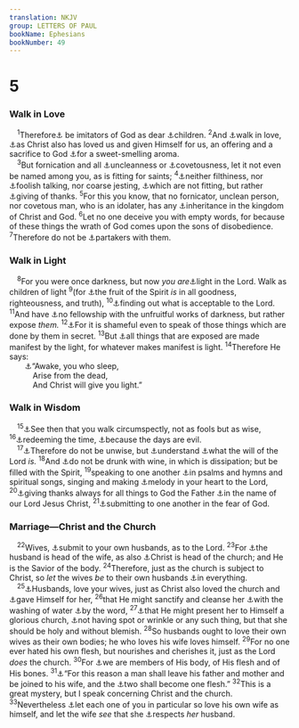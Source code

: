 ```yaml
---
translation: NKJV
group: LETTERS OF PAUL
bookName: Ephesians 
bookNumber: 49
---
```


<div class="title"><h1>5</h1><h3>Walk in Love</h3></div>
<span class="verse eph_5_1"> <sup>1</sup>Therefore<a data-toggle="tooltip" data-placement="bottom" title="(Matt. 5:48); Luke 6:36; Eph. 4:32">⚓</a> be imitators of God as dear <a data-toggle="tooltip" data-placement="bottom" title="1 Pet. 1:14–16">⚓</a>children. </span>
<span class="verse eph_5_2"><sup>2</sup>And <a data-toggle="tooltip" data-placement="bottom" title="1 Thess. 4:9">⚓</a>walk in love, <a data-toggle="tooltip" data-placement="bottom" title="John 15:9; Gal. 1:4; 1 John 3:16">⚓</a>as Christ also has loved us and given Himself for us, an offering and a sacrifice to God <a data-toggle="tooltip" data-placement="bottom" title="Ex. 29:18, 25; 2 Cor. 2:14, 15">⚓</a>for a sweet-smelling aroma.<br/></span>
<span class="verse eph_5_3"> <sup>3</sup>But fornication and all <a data-toggle="tooltip" data-placement="bottom" title="Col. 3:5–7">⚓</a>uncleanness or <a data-toggle="tooltip" data-placement="bottom" title="(Luke 12:15)">⚓</a>covetousness, let it not even be named among you, as is fitting for saints; </span>
<span class="verse eph_5_4"><sup>4</sup><a data-toggle="tooltip" data-placement="bottom" title="Matt. 12:34, 35; Eph. 4:29; Col. 3:8; James 1:21">⚓</a>neither filthiness, nor <a data-toggle="tooltip" data-placement="bottom" title="Titus 3:9">⚓</a>foolish talking, nor coarse jesting, <a data-toggle="tooltip" data-placement="bottom" title="Rom. 1:28">⚓</a>which are not fitting, but rather <a data-toggle="tooltip" data-placement="bottom" title="Phil. 4:6; Col. 3:17; (1 Thess. 5:18)">⚓</a>giving of thanks. </span>
<span class="verse eph_5_5"><sup>5</sup>For this you know, that no fornicator, unclean person, nor covetous man, who is an idolater, has any <a data-toggle="tooltip" data-placement="bottom" title="1 Cor. 6:9, 10; Col. 3:5">⚓</a>inheritance in the kingdom of Christ and God. </span>
<span class="verse eph_5_6"><sup>6</sup>Let no one deceive you with empty words, for because of these things the wrath of God comes upon the sons of disobedience. </span>
<span class="verse eph_5_7"><sup>7</sup>Therefore do not be <a data-toggle="tooltip" data-placement="bottom" title="1 Tim. 5:22">⚓</a>partakers with them.<br/></span>
<div class="title"><h3>Walk in Light</h3></div>
<span class="verse eph_5_8"> <sup>8</sup>For you were once darkness, but now <i>you</i> <i>are</i><a data-toggle="tooltip" data-placement="bottom" title="1 Thess. 5:5">⚓</a>light in the Lord. Walk as children of light </span>
<span class="verse eph_5_9"><sup>9</sup>(for <a data-toggle="tooltip" data-placement="bottom" title="Gal. 5:22">⚓</a>the fruit of the Spirit <i>is</i> in all goodness, righteousness, and truth), </span>
<span class="verse eph_5_10"><sup>10</sup><a data-toggle="tooltip" data-placement="bottom" title="(Rom. 12:1, 2)">⚓</a>finding out what is acceptable to the Lord. </span>
<span class="verse eph_5_11"><sup>11</sup>And have <a data-toggle="tooltip" data-placement="bottom" title="1 Cor. 5:9; 2 Cor. 6:14">⚓</a>no fellowship with the unfruitful works of darkness, but rather expose <i>them.</i></span>
<span class="verse eph_5_12"><sup>12</sup><a data-toggle="tooltip" data-placement="bottom" title="Rom. 1:24">⚓</a>For it is shameful even to speak of those things which are done by them in secret. </span>
<span class="verse eph_5_13"><sup>13</sup>But <a data-toggle="tooltip" data-placement="bottom" title="(John 3:20, 21)">⚓</a>all things that are exposed are made manifest by the light, for whatever makes manifest is light. </span>
<span class="verse eph_5_14"><sup>14</sup>Therefore He says:<br/>  <a data-toggle="tooltip" data-placement="bottom" title="(Is. 26:19; 60:1; Rom. 13:11)">⚓</a>“Awake, you who sleep,<br/>   Arise from the dead,<br/>   And Christ will give you light.”<br/></span>
<div class="title"><h3>Walk in Wisdom</h3></div>
<span class="verse eph_5_15"> <sup>15</sup><a data-toggle="tooltip" data-placement="bottom" title="Col. 4:5">⚓</a>See then that you walk circumspectly, not as fools but as wise, </span>
<span class="verse eph_5_16"><sup>16</sup><a data-toggle="tooltip" data-placement="bottom" title="Col. 4:5">⚓</a>redeeming the time, <a data-toggle="tooltip" data-placement="bottom" title="Eccl. 11:2">⚓</a>because the days are evil.<br/></span>
<span class="verse eph_5_17"> <sup>17</sup><a data-toggle="tooltip" data-placement="bottom" title="Col. 4:5">⚓</a>Therefore do not be unwise, but <a data-toggle="tooltip" data-placement="bottom" title="(Rom. 12:2); Col. 1:9">⚓</a>understand <a data-toggle="tooltip" data-placement="bottom" title="1 Thess. 4:3">⚓</a>what the will of the Lord <i>is.</i></span>
<span class="verse eph_5_18"><sup>18</sup>And <a data-toggle="tooltip" data-placement="bottom" title="Prov. 20:1; 23:31; Rom. 13:13; 1 Cor. 5:11; 1 Thess. 5:7">⚓</a>do not be drunk with wine, in which is dissipation; but be filled with the Spirit, </span>
<span class="verse eph_5_19"><sup>19</sup>speaking to one another <a data-toggle="tooltip" data-placement="bottom" title="Acts 16:25">⚓</a>in psalms and hymns and spiritual songs, singing and making <a data-toggle="tooltip" data-placement="bottom" title="James 5:13">⚓</a>melody in your heart to the Lord, </span>
<span class="verse eph_5_20"><sup>20</sup><a data-toggle="tooltip" data-placement="bottom" title="Ps. 34:1">⚓</a>giving thanks always for all things to God the Father <a data-toggle="tooltip" data-placement="bottom" title="(1 Pet. 2:5)">⚓</a>in the name of our Lord Jesus Christ, </span>
<span class="verse eph_5_21"><sup>21</sup><a data-toggle="tooltip" data-placement="bottom" title="(Phil. 2:3); 1 Pet. 5:5">⚓</a>submitting to one another in the fear of God.<br/></span>
<div class="title"><h3>Marriage—Christ and the Church</h3></div>
<span class="verse eph_5_22"> <sup>22</sup>Wives, <a data-toggle="tooltip" data-placement="bottom" title="Eph. 5:22—6:9; Col. 3:18—4:1; 1 Pet. 3:1–6">⚓</a>submit to your own husbands, as to the Lord. </span>
<span class="verse eph_5_23"><sup>23</sup>For <a data-toggle="tooltip" data-placement="bottom" title="(1 Cor. 11:3)">⚓</a>the husband is head of the wife, as also <a data-toggle="tooltip" data-placement="bottom" title="Col. 1:18">⚓</a>Christ is head of the church; and He is the Savior of the body. </span>
<span class="verse eph_5_24"><sup>24</sup>Therefore, just as the church is subject to Christ, so <i>let</i> the wives <i>be</i> to their own husbands <a data-toggle="tooltip" data-placement="bottom" title="Titus 2:4, 5">⚓</a>in everything.<br/></span>
<span class="verse eph_5_25"> <sup>25</sup><a data-toggle="tooltip" data-placement="bottom" title="Eph. 5:28, 33; Col. 3:19; (1 Pet. 3:7)">⚓</a>Husbands, love your wives, just as Christ also loved the church and <a data-toggle="tooltip" data-placement="bottom" title="Acts 20:28">⚓</a>gave Himself for her, </span>
<span class="verse eph_5_26"><sup>26</sup>that He might sanctify and cleanse her <a data-toggle="tooltip" data-placement="bottom" title="John 3:5">⚓</a>with the washing of water <a data-toggle="tooltip" data-placement="bottom" title="(John 15:3; 17:17; Rom. 10:8; Eph. 6:17)">⚓</a>by the word, </span>
<span class="verse eph_5_27"><sup>27</sup><a data-toggle="tooltip" data-placement="bottom" title="(2 Cor. 4:14; 11:2); Col. 1:22">⚓</a>that He might present her to Himself a glorious church, <a data-toggle="tooltip" data-placement="bottom" title="Song 4:7">⚓</a>not having spot or wrinkle or any such thing, but that she should be holy and without blemish. </span>
<span class="verse eph_5_28"><sup>28</sup>So husbands ought to love their own wives as their own bodies; he who loves his wife loves himself. </span>
<span class="verse eph_5_29"><sup>29</sup>For no one ever hated his own flesh, but nourishes and cherishes it, just as the Lord <i>does</i> the church. </span>
<span class="verse eph_5_30"><sup>30</sup>For <a data-toggle="tooltip" data-placement="bottom" title="Gen. 2:23">⚓</a>we are members of His body, of His flesh and of His bones. </span>
<span class="verse eph_5_31"><sup>31</sup><a data-toggle="tooltip" data-placement="bottom" title="Gen. 2:24; Matt. 19:5; Mark 10:7">⚓</a>“For this reason a man shall leave his father and mother and be joined to his wife, and the <a data-toggle="tooltip" data-placement="bottom" title="(1 Cor. 6:16)">⚓</a>two shall become one flesh.” </span>
<span class="verse eph_5_32"><sup>32</sup>This is a great mystery, but I speak concerning Christ and the church. </span>
<span class="verse eph_5_33"><sup>33</sup>Nevertheless <a data-toggle="tooltip" data-placement="bottom" title="Col. 3:19">⚓</a>let each one of you in particular so love his own wife as himself, and let the wife <i>see</i> that she <a data-toggle="tooltip" data-placement="bottom" title="1 Pet. 3:1, 6">⚓</a>respects <i>her</i> husband.<br/></span>
